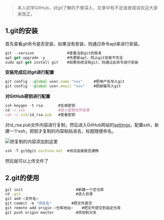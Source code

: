﻿> 本人初学GitHub，对git了解的不够深入，文章中有不足或者错误欢迎大家来改正。

##  1.git的安装
首先查看git命令是否安装，如果没有安装，则通过命令apt来进行安装。

```javascript
git --version				#查看当前git的版本
apt-get upgrade -y			#先更新apt，防止git安装不完全
sudo apt-get install git	#如果系统没有git，则通过此命令进行安装
```

**安装完成后对git进行配置**

```javascript
git config --global user.name "xxx"		#把用户名写入git
git config --global user.email "xxx"	#把邮箱写入git
```

**对GitHub密钥进行配置**
```javascript
ssh-keygen -t rsa		#生成密钥
cd ~/.ssh				#进入密钥文件目录
cat ~/.ssh/id_rsa.pub	#查看密钥
```

对id_rsa.pub文件内容进行复制，然后进入GitHub网站的[settings](https://github.com/settings/profile)，配置ssh，新建一个ssh，把刚才复制的内容粘贴进去，标题随便命名。

![把复制的内容添加到这里](https://img-blog.csdnimg.cn/20201207183325180.jpg?x-oss-process=image/watermark,type_ZmFuZ3poZW5naGVpdGk,shadow_10,text_aHR0cHM6Ly9ibG9nLmNzZG4ubmV0L2ZqYWxqZGE=,size_16,color_FFFFFF,t_70#pic_center)

```javascript
ssh -T git@git.oschina.net	#测试连接是否通畅
```

然后就可以上传文件了

##  2.git的使用

```javascript
git init						#新建一个空仓库
cd .git							#进入目录
git add <文件名>		
git commit -m "项目名"			#把文件提交
git remote add origin <仓库地址>	#把文件提交到指定仓库
git push origin master			#添加到分支
```


